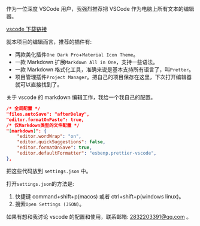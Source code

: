 作为一位深度 VSCode 用户，我强烈推荐把 VSCode 作为电脑上所有文本的编辑器。

[vscode 下载链接](https://code.visualstudio.com/)

就本项目的编辑而言，推荐的插件有:

-   两款美化插件`One Dark Pro`+`Material Icon Theme`。
-   一款 Markdown 扩展`Markdown All in One`，支持一些语法。
-   一款 Markdown 格式化工具，准确来说是基本支持所有语言了，叫`Pretter`。
-   项目管理插件`Project Manager`。把自己的项目保存在这里，下次打开编辑器就可以直接找到了。

关于 vscode 的 markdown 编辑工作，我给一个我自己的配置。

```json
/* 全局配置 */
"files.autoSave": "afterDelay",
"editor.formatOnPaste": true,
/* 仅Markdown类型的文件配置 */
"[markdown]": {
    "editor.wordWrap": "on",
    "editor.quickSuggestions": false,
    "editor.formatOnSave": true,
    "editor.defaultFormatter": "esbenp.prettier-vscode",
},
```

把这些代码放到 `settings.json` 中。

打开`settings.json`的方法是:

1. 快捷键 command+shift+p(macos) 或者 ctrl+shift+p(windows linux)。
2. 搜索`Open Settings (JSON)`。

如果有想和我讨论 vscode 的配置和使用，联系邮箱: 2832203391@qq.com 。
